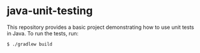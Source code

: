 java-unit-testing
===

This repository provides a basic project demonstrating how to use unit tests in
Java. To run the tests, run:

```
$ ./gradlew build
```
